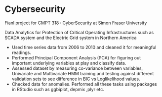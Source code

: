 # Cybersecurity
Fianl project for CMPT 318 : CyberSecurity at Simon Fraser University

Data Analytics for Protection of Critical Operating Infrastructures such as SCADA system and the Electric Grid system in Northern America 
 - Used time series data from 2006 to 2010 and cleaned it for meaningful readings. 
 - Performed Principal Component Analysis (PCA) for figuring out important underlying variables at play and classify data. 
 - Assessed dataset by measuring co-variance between variables, Univariate and Multivariate HMM training and testing against different validation sets to see difference in BIC vs Loglikelihood values. 
 - Checked data for anomalies. Performed all these tasks using packages in RStudio such as ggbiplot, depmix ,plyr etc.
